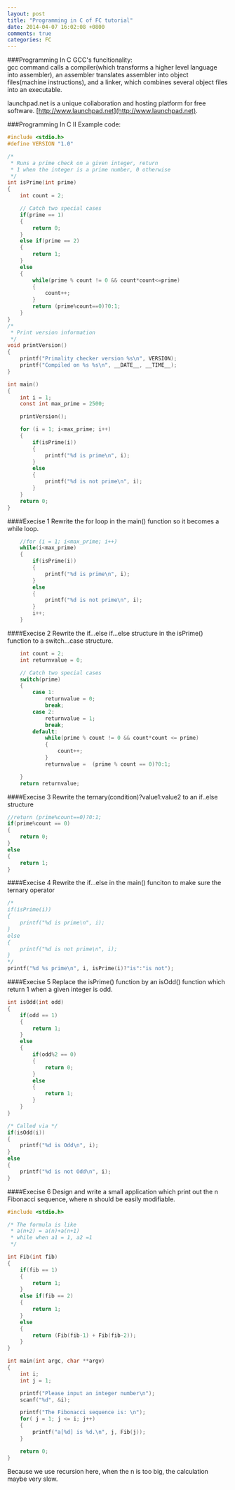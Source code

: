 ```yaml
---
layout: post
title: "Programming in C of FC tutorial"
date: 2014-04-07 16:02:08 +0800
comments: true
categories: FC 
---
```

###Programming In C
GCC's funcitionality:    
gcc command calls a compiler(which transforms a higher level language into assembler), an assembler translates assembler into object files(machine instructions), and a linker, which combines several object files into an executable.     

launchpad.net is a unique collaboration and hosting platform for free software. [http://www.launchpad.net](http://www.launchpad.net).     

###Programming In C II
Example code: 

```c chapter2.c
#include <stdio.h>
#define VERSION "1.0"

/* 
 * Runs a prime check on a given integer, return
 * 1 when the integer is a prime number, 0 otherwise
 */
int isPrime(int prime)
{
	int count = 2;

	// Catch two special cases 
	if(prime == 1)
	{
		return 0;
	}
	else if(prime == 2)
	{
		return 1;
	}
	else
	{
		while(prime % count != 0 && count*count<=prime)
		{
			count++;
		}
		return (prime%count==0)?0:1;
	}
}
/*
 * Print version information
 */
void printVersion()
{
	printf("Primality checker version %s\n", VERSION);
	printf("Compiled on %s %s\n", __DATE__, __TIME__);
}

int main()
{
	int i = 1;
	const int max_prime = 2500;

	printVersion();

	for (i = 1; i<max_prime; i++)
	{
		if(isPrime(i))
		{
			printf("%d is prime\n", i);
		}
		else
		{
			printf("%d is not prime\n", i);
		}
	}
	return 0;
}

```
####Execise 1
Rewrite the for loop in the main() function so it becomes a while loop.     

```c whileloop.c
	//for (i = 1; i<max_prime; i++)
	while(i<max_prime)
	{
		if(isPrime(i))
		{
			printf("%d is prime\n", i);
		}
		else
		{
			printf("%d is not prime\n", i);
		}
		i++;
	}

```
####Execise 2
Rewrite the if...else if...else structure in the isPrime() function to a switch...case structure.    

```c switchcase.c
	int count = 2;
	int returnvalue = 0;

	// Catch two special cases 
	switch(prime)
	{
		case 1:
			returnvalue = 0;
			break;
		case 2:
			returnvalue = 1;
			break;
		default:
			while(prime % count != 0 && count*count <= prime)
			{
				count++;
			}
			returnvalue =  (prime % count == 0)?0:1;

	}
	return returnvalue;

```
####Execise 3
Rewrite the ternary(condition)?value1:value2 to an if..else structure    

```c ifelse.c
//return (prime%count==0)?0:1;
if(prime%count == 0)
{
	return 0;
}
else
{
	return 1;
}

```
####Execise 4
Rewrite the if...else in the main() funciton to make sure the ternary operator    

```c ternary.c
/*
if(isPrime(i))
{
	printf("%d is prime\n", i);
}
else
{
	printf("%d is not prime\n", i);
}
*/
printf("%d %s prime\n", i, isPrime(i)?"is":"is not");

```
####Execise 5
Replace the isPrime() function by an isOdd() function which return 1 when a given integer is odd.    

```c isOdd.c
int isOdd(int odd)
{
	if(odd == 1)
	{
		return 1;
	}
	else
	{
		if(odd%2 == 0)
		{
			return 0;
		}
		else
		{
			return 1;
		}
	}
}

/* Called via */
if(isOdd(i))
{
	printf("%d is Odd\n", i);
}
else
{
	printf("%d is not Odd\n", i);
}

```
####Execise 6
Design and write a small application which print out the n Fibonacci sequence, where n should be easily modifiable.    

```c fib.c
#include <stdio.h>

/* The formula is like
 * a(n+2) = a(n)+a(n+1)
 * while when a1 = 1, a2 =1
 */

int Fib(int fib)
{
	if(fib == 1)
	{
		return 1;
	}
	else if(fib == 2)
	{
		return 1;
	}
	else
	{
		return (Fib(fib-1) + Fib(fib-2));
	}
}

int main(int argc, char **argv)
{
	int i;
	int j = 1;

	printf("Please input an integer number\n");
	scanf("%d", &i);

	printf("The Fibonacci sequence is: \n");
	for( j = 1; j <= i; j++)
	{
		printf("a[%d] is %d.\n", j, Fib(j));
	}

	return 0;
}

```
Because we use recursion here, when the n is too big, the calculation maybe very slow. 
